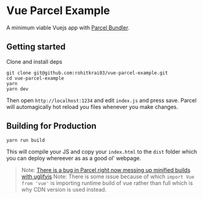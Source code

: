 # Vue Parcel Example

A minimum viable Vuejs app with [Parcel Bundler](https://parceljs.org).

## Getting started

Clone and install deps
```
git clone git@github.com:rohitkrai03/vue-parcel-example.git
cd vue-parcel-example
yarn 
yarn dev
```

Then open `http://localhost:1234` and edit `index.js` and press save. Parcel will automagically hot reload you files whenever you make changes.


## Building for Production

```
yarn run build
```

This will compile your JS and copy your `index.html` to the `dist` folder which you can deploy whereever as as a good ol' webpage.

> Note: [There is a bug in Parcel right now messing up minified builds with uglifyjs](https://github.com/parcel-bundler/parcel/issues/8)
> Note: There is some issue because of which `import Vue from 'vue'` is importing runtime build of vue rather than full which is why CDN version is used instead. 



